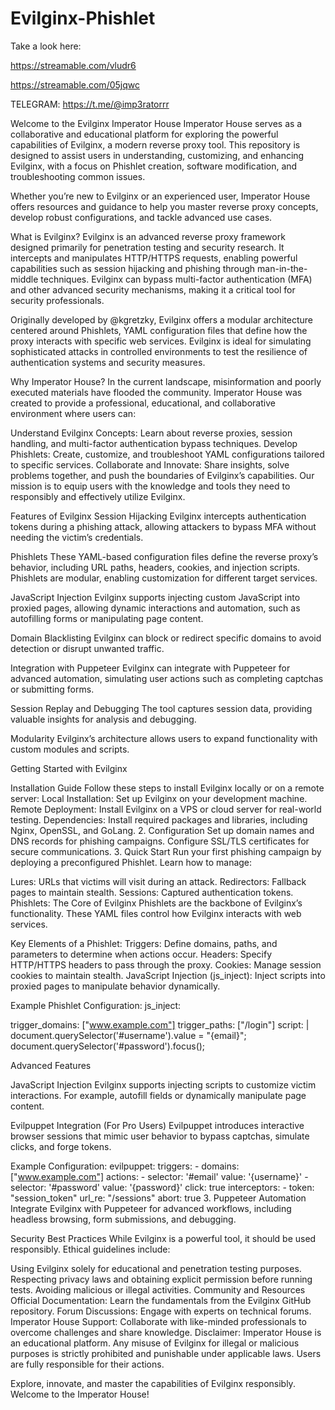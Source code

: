 # Evilginx-Phishlet

Take a look here:

https://streamable.com/vludr6

https://streamable.com/05jqwc

TELEGRAM:
https://t.me/@imp3ratorrr

Welcome to the Evilginx Imperator House Imperator House serves as a collaborative and educational platform for exploring the powerful capabilities of Evilginx, a modern reverse proxy tool. This repository is designed to assist users in understanding, customizing, and enhancing Evilginx, with a focus on Phishlet creation, software modification, and troubleshooting common issues.

Whether you’re new to Evilginx or an experienced user, Imperator House offers resources and guidance to help you master reverse proxy concepts, develop robust configurations, and tackle advanced use cases.

What is Evilginx? Evilginx is an advanced reverse proxy framework designed primarily for penetration testing and security research. It intercepts and manipulates HTTP/HTTPS requests, enabling powerful capabilities such as session hijacking and phishing through man-in-the-middle techniques. Evilginx can bypass multi-factor authentication (MFA) and other advanced security mechanisms, making it a critical tool for security professionals.

Originally developed by @kgretzky, Evilginx offers a modular architecture centered around Phishlets, YAML configuration files that define how the proxy interacts with specific web services. Evilginx is ideal for simulating sophisticated attacks in controlled environments to test the resilience of authentication systems and security measures.

Why Imperator House? In the current landscape, misinformation and poorly executed materials have flooded the community. Imperator House was created to provide a professional, educational, and collaborative environment where users can:

Understand Evilginx Concepts: Learn about reverse proxies, session handling, and multi-factor authentication bypass techniques. Develop Phishlets: Create, customize, and troubleshoot YAML configurations tailored to specific services. Collaborate and Innovate: Share insights, solve problems together, and push the boundaries of Evilginx’s capabilities. Our mission is to equip users with the knowledge and tools they need to responsibly and effectively utilize Evilginx.

Features of Evilginx Session Hijacking Evilginx intercepts authentication tokens during a phishing attack, allowing attackers to bypass MFA without needing the victim’s credentials.

Phishlets These YAML-based configuration files define the reverse proxy’s behavior, including URL paths, headers, cookies, and injection scripts. Phishlets are modular, enabling customization for different target services.

JavaScript Injection Evilginx supports injecting custom JavaScript into proxied pages, allowing dynamic interactions and automation, such as autofilling forms or manipulating page content.

Domain Blacklisting Evilginx can block or redirect specific domains to avoid detection or disrupt unwanted traffic.

Integration with Puppeteer Evilginx can integrate with Puppeteer for advanced automation, simulating user actions such as completing captchas or submitting forms.

Session Replay and Debugging The tool captures session data, providing valuable insights for analysis and debugging.

Modularity Evilginx’s architecture allows users to expand functionality with custom modules and scripts.

Getting Started with Evilginx

Installation Guide Follow these steps to install Evilginx locally or on a remote server:
Local Installation: Set up Evilginx on your development machine. Remote Deployment: Install Evilginx on a VPS or cloud server for real-world testing. Dependencies: Install required packages and libraries, including Nginx, OpenSSL, and GoLang. 2. Configuration Set up domain names and DNS records for phishing campaigns. Configure SSL/TLS certificates for secure communications. 3. Quick Start Run your first phishing campaign by deploying a preconfigured Phishlet. Learn how to manage:

Lures: URLs that victims will visit during an attack. Redirectors: Fallback pages to maintain stealth. Sessions: Captured authentication tokens. Phishlets: The Core of Evilginx Phishlets are the backbone of Evilginx’s functionality. These YAML files control how Evilginx interacts with web services.

Key Elements of a Phishlet: Triggers: Define domains, paths, and parameters to determine when actions occur. Headers: Specify HTTP/HTTPS headers to pass through the proxy. Cookies: Manage session cookies to maintain stealth. JavaScript Injection (js_inject): Inject scripts into proxied pages to manipulate behavior dynamically.

Example Phishlet Configuration: js_inject:

trigger_domains: ["www.example.com"] trigger_paths: ["/login"] script: | document.querySelector('#username').value = "{email}"; document.querySelector('#password').focus();

Advanced Features

JavaScript Injection Evilginx supports injecting scripts to customize victim interactions. For example, autofill fields or dynamically manipulate page content.

Evilpuppet Integration (For Pro Users) Evilpuppet introduces interactive browser sessions that mimic user behavior to bypass captchas, simulate clicks, and forge tokens.

Example Configuration: evilpuppet: triggers: - domains: ["www.example.com"] actions: - selector: '#email' value: '{username}' - selector: '#password' value: '{password}' click: true interceptors: - token: "session_token" url_re: "/sessions" abort: true 3. Puppeteer Automation Integrate Evilginx with Puppeteer for advanced workflows, including headless browsing, form submissions, and debugging.

Security Best Practices While Evilginx is a powerful tool, it should be used responsibly. Ethical guidelines include:

Using Evilginx solely for educational and penetration testing purposes. Respecting privacy laws and obtaining explicit permission before running tests. Avoiding malicious or illegal activities. Community and Resources Official Documentation: Learn the fundamentals from the Evilginx GitHub repository. Forum Discussions: Engage with experts on technical forums. Imperator House Support: Collaborate with like-minded professionals to overcome challenges and share knowledge. Disclaimer: Imperator House is an educational platform. Any misuse of Evilginx for illegal or malicious purposes is strictly prohibited and punishable under applicable laws. Users are fully responsible for their actions.

Explore, innovate, and master the capabilities of Evilginx responsibly. Welcome to the Imperator House!

